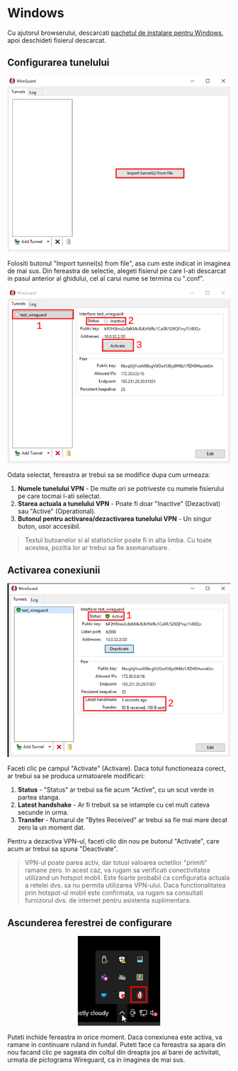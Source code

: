 # Windows

Cu ajutorul browserului, descarcati [pachetul de instalare pentru Windows](https://download.wireguard.com/windows-client/wireguard-installer.exe), apoi deschideti fisierul descarcat.

## Configurarea tunelului
<p>
	<center>
		<img src="media/wireguard_windows_installer.png"/>
	</center>
</p>

Folositi butonul "Import tunnel(s) from file", asa cum este indicat in imaginea de mai sus. Din fereastra de selectie, alegeti fisierul pe care l-ati descarcat in pasul anterior al ghidului, cel al carui nume se termina cu ".conf".

<p>
	<center>
		<img src="media/wireguard_windows_added.png"/>
	</center>
</p>

Odata selectat, fereastra ar trebui sa se modifice dupa cum urmeaza:
1. **Numele tunelului VPN** - De multe ori se potriveste cu numele fisierului pe care tocmai l-ati selectat.
2. **Starea actuala a tunelului VPN** - Poate fi doar "Inactive" (Dezactivat) sau "Active" (Operational).
3. **Butonul pentru activarea/dezactivarea tunelului VPN** - Un singur buton, usor accesibil.

> Textul butoanelor si al statisticilor poate fi in alta limba. Cu toate acestea, pozitia lor ar trebui sa fie asemanatoare.

## Activarea conexiunii
<p>
	<center>
		<img src="media/wireguard_windows_active.png"/>
	</center>
</p>

Faceti clic pe campul "Activate" (Activare). Daca totul functioneaza corect, ar trebui sa se produca urmatoarele modificari:
1. **Status** - "Status" ar trebui sa fie acum "Active", cu un scut verde in partea stanga.
2. **Latest handshake** - Ar fi trebuit sa se intample cu cel mult cateva secunde in urma.
3. **Transfer** - Numarul de "Bytes Received" ar trebui sa fie mai mare decat zero la un moment dat.

Pentru a dezactiva VPN-ul, faceti clic din nou pe butonul "Activate", care acum ar trebui sa spuna "Deactivate". 

> VPN-ul poate parea activ, dar totusi valoarea octetilor "primiti" ramane zero. In acest caz, va rugam sa verificati conectivitatea utilizand un hotspot mobil. Este foarte probabil ca configuratia actuala a retelei dvs. sa nu permita utilizarea VPN-ului. Daca functionalitatea prin hotspot-ul mobil este confirmata, va rugam sa consultati furnizorul dvs. de internet pentru asistenta suplimentara.

## Ascunderea ferestrei de configurare
<p>
	<center>
		<img src="media/wireguard_windows_hidden.png"/>
	</center>
</p>

Puteti inchide fereastra in orice moment. Daca conexiunea este activa, va ramane in continuare ruland in fundal. Puteti face ca fereastra sa apara din nou facand clic pe sageata din coltul din dreapta jos al barei de activitati, urmata de pictograma Wireguard, ca in imaginea de mai sus. 